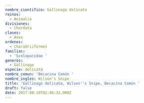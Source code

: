```yaml
---
nombre_cientifico: Gallinago delicata
reinos:
  - Animalia
divisiones:
  - Chordata
clases:
  - Aves
ordenes:
  - Charadriiformes
familias:
  - 'Scolopacidae '
generos:
  - Gallinago
especie: delicata
nombre_comun: 'Becacina Común '
nombre_ingles: Wilson's Snipe
title: 'Gallinago delicata, Wilson''s Snipe, Becacina Común '
draft: false
date: 2017-08-19T02:46:32.000Z
---
```


